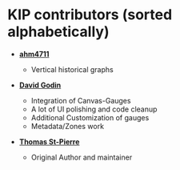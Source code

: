 KIP contributors (sorted alphabetically)
============================================

* **[ahm4711](https://github.com/ahm4711)**
  * Vertical historical graphs

* **[David Godin](https://github.com/godind)**

  * Integration of Canvas-Gauges
  * A lot of UI polishing and code cleanup
  * Additional Customization of gauges
  * Metadata/Zones work

* **[Thomas St-Pierre](https://github.com/mxtommy)**

  * Original Author and maintainer
